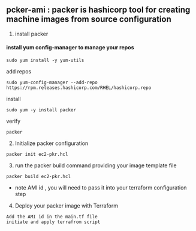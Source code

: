 ## pcker-ami : packer is hashicorp tool for creating machine images from source configuration
1. install packer

#### install yum config-manager to manage your  repos
```text
sudo yum install -y yum-utils
```
add repos
```text
sudo yum-config-manager --add-repo https://rpm.releases.hashicorp.com/RHEL/hashicorp.repo
```
install
```text
sudo yum -y install packer
```
verify
```text
packer
```

2. Initialize packer configuration
```text
packer init ec2-pkr.hcl
```
3. run the packer build command providing your image template file
```text
packer build ec2-pkr.hcl
```
- note AMI id , you will need to pass it into your terraform configuration step
4. Deploy your packer image with Terraform
```text
Add the AMI id in the main.tf file
initiate and apply terrafrom script
```
